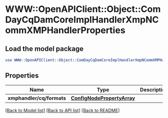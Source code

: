 # WWW::OpenAPIClient::Object::ComDayCqDamCoreImplHandlerXmpNCommXMPHandlerProperties

## Load the model package
```perl
use WWW::OpenAPIClient::Object::ComDayCqDamCoreImplHandlerXmpNCommXMPHandlerProperties;
```

## Properties
Name | Type | Description | Notes
------------ | ------------- | ------------- | -------------
**xmphandler/cq/formats** | [**ConfigNodePropertyArray**](ConfigNodePropertyArray.md) |  | [optional] 

[[Back to Model list]](../README.md#documentation-for-models) [[Back to API list]](../README.md#documentation-for-api-endpoints) [[Back to README]](../README.md)


